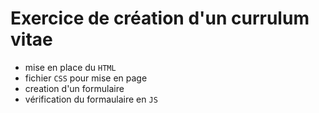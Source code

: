 # Exercice de création d'un currulum vitae

- mise en place du ``HTML``
- fichier ``CSS`` pour mise en page
- creation d'un formulaire
- vérification du formaulaire en ``JS``
